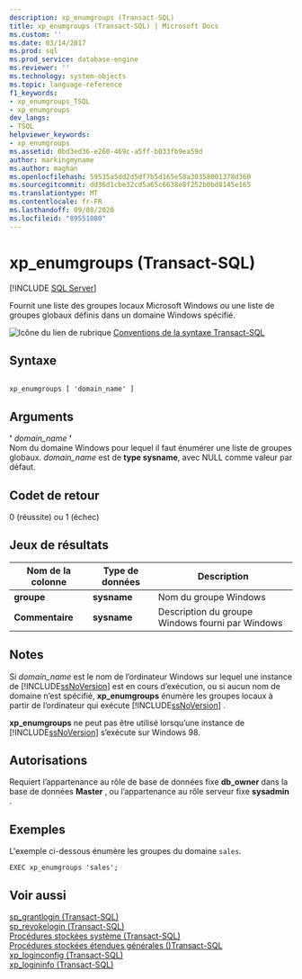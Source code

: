 ```yaml
---
description: xp_enumgroups (Transact-SQL)
title: xp_enumgroups (Transact-SQL) | Microsoft Docs
ms.custom: ''
ms.date: 03/14/2017
ms.prod: sql
ms.prod_service: database-engine
ms.reviewer: ''
ms.technology: system-objects
ms.topic: language-reference
f1_keywords:
- xp_enumgroups_TSQL
- xp_enumgroups
dev_langs:
- TSQL
helpviewer_keywords:
- xp_enumgroups
ms.assetid: 0bd3ed36-e260-469c-a5ff-b033fb9ea59d
author: markingmyname
ms.author: maghan
ms.openlocfilehash: 59535a5dd2d5df7b5d165e58a30358001378d360
ms.sourcegitcommit: dd36d1cbe32cd5a65c6638e8f252b0bd8145e165
ms.translationtype: MT
ms.contentlocale: fr-FR
ms.lasthandoff: 09/08/2020
ms.locfileid: "89551080"
---
```

# <a name="xp_enumgroups-transact-sql"></a>xp_enumgroups (Transact-SQL)
[!INCLUDE [SQL Server](../../includes/applies-to-version/sqlserver.md)]

  Fournit une liste des groupes locaux Microsoft Windows ou une liste de groupes globaux définis dans un domaine Windows spécifié.  
  
 ![Icône du lien de rubrique](../../database-engine/configure-windows/media/topic-link.gif "Icône du lien de rubrique") [Conventions de la syntaxe Transact-SQL](../../t-sql/language-elements/transact-sql-syntax-conventions-transact-sql.md)  
  
## <a name="syntax"></a>Syntaxe  
  
```  
  
xp_enumgroups [ 'domain_name' ]  
```  
  
## <a name="arguments"></a>Arguments  
 **'** *domain_name* **'**  
 Nom du domaine Windows pour lequel il faut énumérer une liste de groupes globaux. *domain_name* est de **type sysname**, avec NULL comme valeur par défaut.  
  
## <a name="return-code-values"></a>Codet de retour  
 0 (réussite) ou 1 (échec)  
  
## <a name="result-sets"></a>Jeux de résultats  
  
|Nom de la colonne|Type de données|Description|  
|-----------------|---------------|-----------------|  
|**groupe**|**sysname**|Nom du groupe Windows|  
|**Commentaire**|**sysname**|Description du groupe Windows fourni par Windows|  
  
## <a name="remarks"></a>Notes  
 Si *domain_name* est le nom de l’ordinateur Windows sur lequel une instance de [!INCLUDE[ssNoVersion](../../includes/ssnoversion-md.md)] est en cours d’exécution, ou si aucun nom de domaine n’est spécifié, **xp_enumgroups** énumère les groupes locaux à partir de l’ordinateur qui exécute [!INCLUDE[ssNoVersion](../../includes/ssnoversion-md.md)] .  
  
 **xp_enumgroups** ne peut pas être utilisé lorsqu’une instance de [!INCLUDE[ssNoVersion](../../includes/ssnoversion-md.md)] s’exécute sur Windows 98.  
  
## <a name="permissions"></a>Autorisations  
 Requiert l’appartenance au rôle de base de données fixe **db_owner** dans la base de données **Master** , ou l’appartenance au rôle serveur fixe **sysadmin** .  
  
## <a name="examples"></a>Exemples  
 L'exemple ci-dessous énumère les groupes du domaine `sales`.  
  
```  
EXEC xp_enumgroups 'sales';  
```  
  
## <a name="see-also"></a>Voir aussi  
 [sp_grantlogin &#40;Transact-SQL&#41;](../../relational-databases/system-stored-procedures/sp-grantlogin-transact-sql.md)   
 [sp_revokelogin &#40;Transact-SQL&#41;](../../relational-databases/system-stored-procedures/sp-revokelogin-transact-sql.md)   
 [Procédures stockées système &#40;Transact-SQL&#41;](../../relational-databases/system-stored-procedures/system-stored-procedures-transact-sql.md)   
 [Procédures stockées étendues générales &#40;&#41;Transact-SQL ](../../relational-databases/system-stored-procedures/general-extended-stored-procedures-transact-sql.md)   
 [xp_loginconfig &#40;Transact-SQL&#41;](../../relational-databases/system-stored-procedures/xp-loginconfig-transact-sql.md)   
 [xp_logininfo &#40;Transact-SQL&#41;](../../relational-databases/system-stored-procedures/xp-logininfo-transact-sql.md)  
  
  
